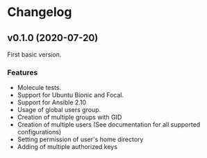 # Changelog

## v0.1.0 (2020-07-20)

First basic version.

### Features

- Molecule tests.
- Support for Ubuntu Bionic and Focal.
- Support for Ansible 2.10
- Usage of global users group.
- Creation of multiple groups with GID
- Creation of multiple users (See documentation for all supported configurations)
- Setting permission of user's home directory
- Adding of multiple authorized keys
